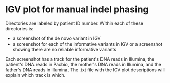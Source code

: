 # IGV plot for manual indel phasing

Directories are labeled by patient ID number. Within each of these directories is:
- a screenshot of the de novo variant in IGV
- a screenshot for each of the informative variants in IGV or a screenshot showing there are no reliable informative variants

Each screenshot has a track for the patient's DNA reads in Illumina, the patient's DNA reads in Pacbio, the mother's DNA reads in Illumina, and the father's DNA reads in Illumina. The .txt file with the IGV plot descriptions will explain which track is which.
